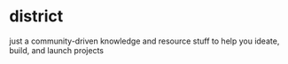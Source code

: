 # district

just a community-driven knowledge and resource stuff to help you ideate, build, and launch projects

